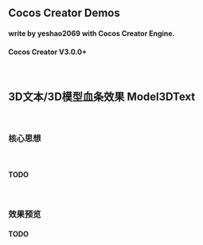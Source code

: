 ## Cocos Creator Demos
#### write by yeshao2069 with Cocos Creator Engine.
#### Cocos Creator V3.0.0+

&nbsp;
## 3D文本/3D模型血条效果   Model3DText
&nbsp;
### 核心思想
&nbsp;
#### TODO

&nbsp;
### 效果预览
#### TODO